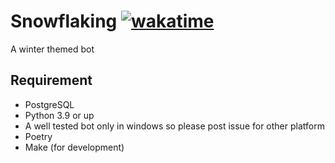 # Snowflaking [![wakatime](https://wakatime.com/badge/user/c8d26bfe-005d-4a19-916f-2b2134eca5ef/project/bb8a12d8-c1ee-4537-99d6-f2aaed0e42b8.svg)](https://wakatime.com/badge/user/c8d26bfe-005d-4a19-916f-2b2134eca5ef/project/bb8a12d8-c1ee-4537-99d6-f2aaed0e42b8)

A winter themed bot

## Requirement

- PostgreSQL
- Python 3.9 or up
- A well tested bot only in windows so please post issue for other platform
- Poetry
- Make (for development)
